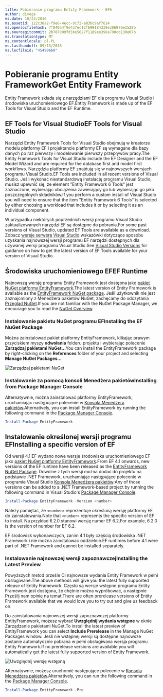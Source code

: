 ```yaml
---
title: Pobieranie programu Entity Framework - EF6
author: divega
ms.date: 10/23/2016
ms.assetid: 122c38a2-f9e8-4ecc-9c72-a83bc9af7814
ms.openlocfilehash: 7f840a4f9e437ec12f699184339e386976e1528b
ms.sourcegitcommit: 2b787009fd5be5627f1189ee396e708cd130e07b
ms.translationtype: MT
ms.contentlocale: pl-PL
ms.lasthandoff: 09/13/2018
ms.locfileid: "45490660"
---
```

# <a name="get-entity-framework"></a><span data-ttu-id="f3fab-102">Pobieranie programu Entity Framework</span><span class="sxs-lookup"><span data-stu-id="f3fab-102">Get Entity Framework</span></span>
<span data-ttu-id="f3fab-103">Entity Framework składa się z narzędziami EF dla programu Visual Studio i środowiska uruchomieniowego EF.</span><span class="sxs-lookup"><span data-stu-id="f3fab-103">Entity Framework is made up of the EF Tools for Visual Studio and the EF Runtime.</span></span>

## <a name="ef-tools-for-visual-studio"></a><span data-ttu-id="f3fab-104">EF Tools for Visual Studio</span><span class="sxs-lookup"><span data-stu-id="f3fab-104">EF Tools for Visual Studio</span></span>

<span data-ttu-id="f3fab-105">Narzędzi Entity Framework Tools for Visual Studio obejmują w kreatorze modelu platformy EF i projektancie platformy EF są wymagane dla bazy danych po raz pierwszy i modelowanie pierwszy przepływów pracy.</span><span class="sxs-lookup"><span data-stu-id="f3fab-105">The Entity Framework Tools for Visual Studio include the EF Designer and the EF Model Wizard and are required for the database first and model first workflows.</span></span> <span data-ttu-id="f3fab-106">Narzędzia platformy EF znajdują się w najnowszych wersjach programu Visual Studio.</span><span class="sxs-lookup"><span data-stu-id="f3fab-106">EF Tools are included in all recent versions of Visual Studio.</span></span> <span data-ttu-id="f3fab-107">Jeśli wykonać niestandardową instalację programu Visual Studio, musisz upewnić się, że element "Entity Framework 6 Tools" jest zaznaczone, wybierając obciążenia zawierający go lub wybierając go jako poszczególnych składników.</span><span class="sxs-lookup"><span data-stu-id="f3fab-107">If you perform a custom install of Visual Studio you will need to ensure that the item "Entity Framework 6 Tools" is selected by either choosing a workload that includes it or by selecting it as an individual component.</span></span>

<span data-ttu-id="f3fab-108">W przypadku niektórych poprzednich wersji programu Visual Studio zaktualizowanych narzędzi EF są dostępne do pobrania.</span><span class="sxs-lookup"><span data-stu-id="f3fab-108">For some past versions of Visual Studio, updated EF Tools are available as a download.</span></span> <span data-ttu-id="f3fab-109">Zobacz [wersje serwera Visual Studio](~/ef6/what-is-new/visual-studio.md) wskazówki dotyczące sposobu uzyskania najnowszej wersji programu EF narzędzi dostępnych dla używanej wersji programu Visual Studio.</span><span class="sxs-lookup"><span data-stu-id="f3fab-109">See [Visual Studio Versions](~/ef6/what-is-new/visual-studio.md) for guidance on how to get the latest version of EF Tools available for your version of Visual Studio.</span></span>

## <a name="ef-runtime"></a><span data-ttu-id="f3fab-110">Środowiska uruchomieniowego EF</span><span class="sxs-lookup"><span data-stu-id="f3fab-110">EF Runtime</span></span>

<span data-ttu-id="f3fab-111">Najnowszą wersję programu Entity Framework jest dostępna jako [pakiet NuGet platformy EntityFramework](http://nuget.org/packages/EntityFramework/).</span><span class="sxs-lookup"><span data-stu-id="f3fab-111">The latest version of Entity Framework is available as the [EntityFramework NuGet package](http://nuget.org/packages/EntityFramework/).</span></span> <span data-ttu-id="f3fab-112">Jeśli użytkownik nie jest zaznajomiony z Menedżera pakietów NuGet, zachęcamy do odczytania [Przegląd NuGet](https://docs.microsoft.com/nuget/consume-packages/overview-and-workflow).</span><span class="sxs-lookup"><span data-stu-id="f3fab-112">If you are not familiar with the NuGet Package Manager, we encourage you to read the [NuGet Overview](https://docs.microsoft.com/nuget/consume-packages/overview-and-workflow).</span></span>

### <a name="installing-the-ef-nuget-package"></a><span data-ttu-id="f3fab-113">Instalowanie pakietu NuGet programu EF</span><span class="sxs-lookup"><span data-stu-id="f3fab-113">Installing the EF NuGet Package</span></span>

<span data-ttu-id="f3fab-114">Można zainstalować pakiet platformy EntityFramework, klikając prawym przyciskiem myszy **odwołania** folderu projektu i wybierając polecenie **Zarządzaj pakietami NuGet...**</span><span class="sxs-lookup"><span data-stu-id="f3fab-114">You can install the EntityFramework package by right-clicking on the **References** folder of your project and selecting **Manage NuGet Packages…**</span></span>

![Zarządzaj pakietami NuGet](~/ef6/media/managenugetpackages.png)

### <a name="installing-from-package-manager-console"></a><span data-ttu-id="f3fab-116">Instalowanie za pomocą konsoli Menedżera pakietów</span><span class="sxs-lookup"><span data-stu-id="f3fab-116">Installing from Package Manager Console</span></span>

<span data-ttu-id="f3fab-117">Alternatywnie, można zainstalować platformy EntityFramework, uruchamiając następujące polecenie w [Konsola Menedżera pakietów](http://docs.nuget.org/docs/start-here/using-the-package-manager-console).</span><span class="sxs-lookup"><span data-stu-id="f3fab-117">Alternatively, you can install EntityFramework by running the following command in the [Package Manager Console](http://docs.nuget.org/docs/start-here/using-the-package-manager-console).</span></span>

``` powershell
Install-Package EntityFramework
```

## <a name="installing-a-specific-version-of-ef"></a><span data-ttu-id="f3fab-118">Instalowanie określonej wersji programu EF</span><span class="sxs-lookup"><span data-stu-id="f3fab-118">Installing a specific version of EF</span></span>

<span data-ttu-id="f3fab-119">Od wersji 4.1 EF wydano nowe wersje środowiska uruchomieniowego EF jako [pakiet NuGet platformy EntityFramework](https://www.nuget.org/packages/EntityFramework/).</span><span class="sxs-lookup"><span data-stu-id="f3fab-119">From EF 4.1 onwards, new versions of the EF runtime have been released as the [EntityFramework NuGet Package](https://www.nuget.org/packages/EntityFramework/).</span></span> <span data-ttu-id="f3fab-120">Dowolne z tych wersji można dodać do projektu na podstawie .NET Framework, uruchamiając następujące polecenie w programie Visual Studio [Konsola Menedżera pakietów](http://docs.nuget.org/docs/start-here/using-the-package-manager-console):</span><span class="sxs-lookup"><span data-stu-id="f3fab-120">Any of those versions can be added to a .NET Framework-based project by running the following command in Visual Studio's [Package Manager Console](http://docs.nuget.org/docs/start-here/using-the-package-manager-console):</span></span>

``` powershell
Install-Package EntityFramework -Version <number>
```

<span data-ttu-id="f3fab-121">Należy pamiętać, że `<number>` reprezentuje określoną wersję platformy EF do zainstalowania.</span><span class="sxs-lookup"><span data-stu-id="f3fab-121">Note that `<number>` represents the specific version of EF to install.</span></span> <span data-ttu-id="f3fab-122">Na przykład 6.2.0 stanowi wersję numer EF 6.2.</span><span class="sxs-lookup"><span data-stu-id="f3fab-122">For example, 6.2.0 is the version of number for EF 6.2.</span></span>   

<span data-ttu-id="f3fab-123">EF środowisk wykonawczych, zanim 4.1 były częścią środowiska .NET Framework i nie można zainstalować oddzielnie.</span><span class="sxs-lookup"><span data-stu-id="f3fab-123">EF runtimes before 4.1 were part of .NET Framework and cannot be installed separately.</span></span>

### <a name="installing-the-latest-preview"></a><span data-ttu-id="f3fab-124">Instalowanie najnowszej wersji zapoznawczej</span><span class="sxs-lookup"><span data-stu-id="f3fab-124">Installing the Latest Preview</span></span>

<span data-ttu-id="f3fab-125">Powyższych metod prześle Ci najnowsze wydania Entity Framework w pełni obsługiwane.</span><span class="sxs-lookup"><span data-stu-id="f3fab-125">The above methods will give you the latest fully supported release of Entity Framework.</span></span> <span data-ttu-id="f3fab-126">Często są wersje wstępne programu Entity Framework jest dostępna, że chętnie można wypróbować, a następnie Prześlij nam opinię na temat.</span><span class="sxs-lookup"><span data-stu-id="f3fab-126">There are often prerelease versions of Entity Framework available that we would love you to try out and give us feedback on.</span></span>

<span data-ttu-id="f3fab-127">Do zainstalowania najnowszej wersji zapoznawczej platformy EntityFramework, możesz wybrać **Uwzględnij wydania wstępne** w oknie Zarządzanie pakietami NuGet.</span><span class="sxs-lookup"><span data-stu-id="f3fab-127">To install the latest preview of EntityFramework you can select **Include Prerelease** in the Manage NuGet Packages window.</span></span> <span data-ttu-id="f3fab-128">Jeśli nie wstępnej wersji są dostępne najnowsze zostanie automatycznie pobrana w pełni obsługiwana wersja programu Entity Framework.</span><span class="sxs-lookup"><span data-stu-id="f3fab-128">If no prerelease versions are available you will automatically get the latest fully supported version of Entity Framework.</span></span>

![Uwzględnij wersję wstępną](~/ef6/media/includeprerelease.png)

<span data-ttu-id="f3fab-130">Alternatywnie, możesz uruchomić następujące polecenie w [Konsola Menedżera pakietów](http://docs.nuget.org/docs/start-here/using-the-package-manager-console).</span><span class="sxs-lookup"><span data-stu-id="f3fab-130">Alternatively, you can run the following command in the [Package Manager Console](http://docs.nuget.org/docs/start-here/using-the-package-manager-console).</span></span>

``` powershell
Install-Package EntityFramework -Pre
```
